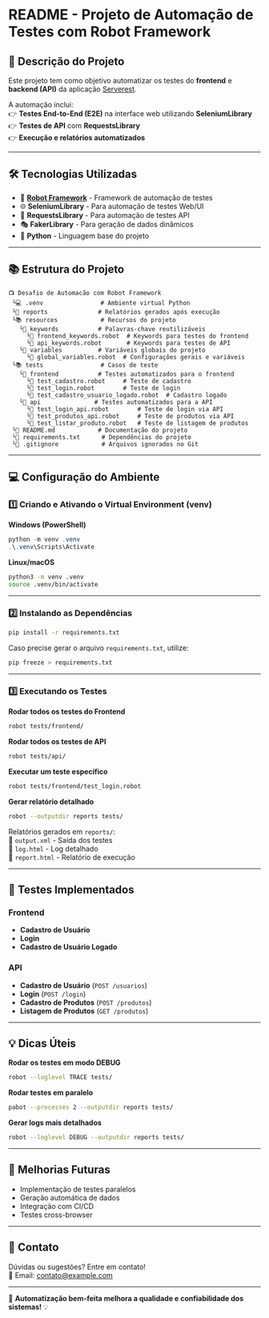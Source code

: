 # README - Projeto de Automação de Testes com Robot Framework

## 📌 Descrição do Projeto
Este projeto tem como objetivo automatizar os testes do **frontend** e **backend (API)** da aplicação [Serverest](https://serverest.dev/).  

A automação inclui:  
👉 **Testes End-to-End (E2E)** na interface web utilizando **SeleniumLibrary**  
👉 **Testes de API** com **RequestsLibrary**  
👉 **Execução e relatórios automatizados**  

---
## 🛠️ Tecnologias Utilizadas
- 🚀 **[Robot Framework](https://robotframework.org/)** - Framework de automação de testes  
- 🌐 **SeleniumLibrary** - Para automação de testes Web/UI  
- 🔐 **RequestsLibrary** - Para automação de testes API  
- 🎭 **FakerLibrary** - Para geração de dados dinâmicos  
- 🐍 **Python** - Linguagem base do projeto  

---
## 📚 Estrutura do Projeto
```plaintext
📺 Desafio de Automacão com Robot Framework
 └💻 .venv                # Ambiente virtual Python
 └📄 reports              # Relatórios gerados após execução
 └📚 resources            # Recursos do projeto
   └📒 keywords           # Palavras-chave reutilizáveis
     └📝 frontend_keywords.robot  # Keywords para testes do frontend
     └📝 api_keywords.robot       # Keywords para testes de API
   └📒 variables          # Variáveis globais do projeto
     └📝 global_variables.robot  # Configurações gerais e variáveis
 └📚 tests                # Casos de teste
   └📒 frontend           # Testes automatizados para o frontend
     └📝 test_cadastro.robot     # Teste de cadastro
     └📝 test_login.robot        # Teste de login
     └📝 test_cadastro_usuario_logado.robot  # Cadastro logado
   └📒 api               # Testes automatizados para a API
     └📝 test_login_api.robot        # Teste de login via API
     └📝 test_produtos_api.robot     # Teste de produtos via API
     └📝 test_listar_produto.robot   # Teste de listagem de produtos
 └📝 README.md            # Documentação do projeto
 └📝 requirements.txt      # Dependências do projeto
 └📝 .gitignore            # Arquivos ignorados no Git
```

---
## 💻 Configuração do Ambiente

### 1️⃣ Criando e Ativando o Virtual Environment (venv)
**Windows (PowerShell)**
```powershell
python -m venv .venv
.\.venv\Scripts\Activate
```
**Linux/macOS**
```bash
python3 -m venv .venv
source .venv/bin/activate
```

---
### 2️⃣ Instalando as Dependências
```bash
pip install -r requirements.txt
```
Caso precise gerar o arquivo `requirements.txt`, utilize:
```bash
pip freeze > requirements.txt
```

---
### 3️⃣ Executando os Testes

**Rodar todos os testes do Frontend**  
```bash
robot tests/frontend/
```
**Rodar todos os testes de API**  
```bash
robot tests/api/
```
**Executar um teste específico**  
```bash
robot tests/frontend/test_login.robot
```
**Gerar relatório detalhado**  
```bash
robot --outputdir reports tests/
```
Relatórios gerados em `reports/`:  
📌 `output.xml` - Saída dos testes  
📌 `log.html` - Log detalhado  
📌 `report.html` - Relatório de execução  

---
## 👀 Testes Implementados
### **Frontend**
- **Cadastro de Usuário**  
- **Login**  
- **Cadastro de Usuário Logado**  

### **API**
- **Cadastro de Usuário** (`POST /usuarios`)
- **Login** (`POST /login`)
- **Cadastro de Produtos** (`POST /produtos`)
- **Listagem de Produtos** (`GET /produtos`)

---
## 💡 Dicas Úteis

**Rodar os testes em modo DEBUG**
```bash
robot --loglevel TRACE tests/
```
**Rodar testes em paralelo**
```bash
pabot --processes 2 --outputdir reports tests/
```
**Gerar logs mais detalhados**
```bash
robot --loglevel DEBUG --outputdir reports tests/
```

---
## 🚀 Melhorias Futuras
- Implementação de testes paralelos  
- Geração automática de dados  
- Integração com CI/CD  
- Testes cross-browser  

---
## 📩 Contato
Dúvidas ou sugestões? Entre em contato!  
💎 Email: contato@example.com  

---
🚀 **Automatização bem-feita melhora a qualidade e confiabilidade dos sistemas!** 💡